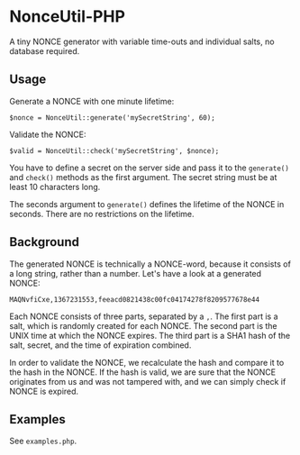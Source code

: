 NonceUtil-PHP
=============

A tiny NONCE generator with variable time-outs and individual salts, no database required.


## Usage

Generate a NONCE with one minute lifetime:

    $nonce = NonceUtil::generate('mySecretString', 60);


Validate the NONCE:

    $valid = NonceUtil::check('mySecretString', $nonce);


You have to define a secret on the server side and pass it to the `generate()` and `check()` methods as the first argument. The secret string must be at least 10 characters long. 

The seconds argument to `generate()` defines the lifetime of the NONCE in seconds. There are no restrictions on the lifetime. 



## Background

The generated NONCE is technically a NONCE-word, because it consists of a long string, rather than a number. Let's have a look at a generated NONCE:

    MAQNvfiCxe,1367231553,feeacd0821438c00fc04174278f8209577678e44

Each NONCE consists of three parts, separated by a `,`. The first part is a salt, which is randomly created for each NONCE. The second part is the UNIX time at which the NONCE expires. The third part is a SHA1 hash of the salt, secret, and the time of expiration combined. 

In order to validate the NONCE, we recalculate the hash and compare it to the hash in the NONCE. If the hash is valid, we are sure that the NONCE originates from us and was not tampered with, and we can simply check if NONCE is expired.

## Examples


See `examples.php`. 

